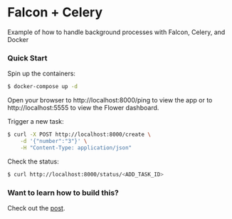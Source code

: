 # Falcon + Celery

Example of how to handle background processes with Falcon, Celery, and Docker

### Quick Start

Spin up the containers:

```sh
$ docker-compose up -d
```

Open your browser to http://localhost:8000/ping to view the app or to http://localhost:5555 to view the Flower dashboard.

Trigger a new task:

```sh
$ curl -X POST http://localhost:8000/create \
    -d '{"number":"3"}' \
    -H "Content-Type: application/json"
```

Check the status:

```sh
$ curl http://localhost:8000/status/<ADD_TASK_ID>
```

### Want to learn how to build this?

Check out the [post](https://testdriven.io/asynchronous-tasks-with-falcon-and-celery).
